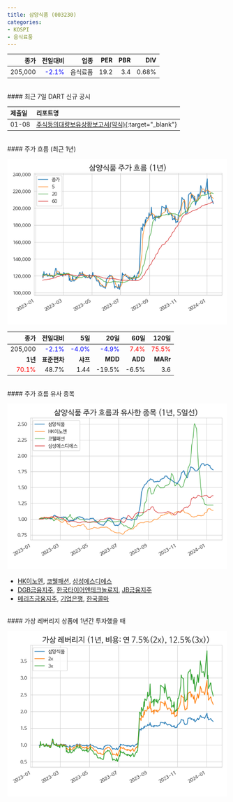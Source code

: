 ```yaml
---
title: 삼양식품 (003230)
categories:
- KOSPI
- 음식료품
---
```


|**종가**|**전일대비**|**업종**|**PER**|**PBR**|**DIV**|
|-------:|-----------:|-------:|------:|------:|------:|
|205,000|<span style="color: blue">-2.1%</span>|음식료품|19.2|3.4|0.68%|

<!-- more -->

<br>
#### 최근 7일 DART 신규 공시


|**제출일**|**리포트명**|
|:-----|:-------|
|01-08|[주식등의대량보유상황보고서(약식)](https://dart.fss.or.kr/dsaf001/main.do?rcpNo=20240108000448){:target="_blank"}|

<br>
#### 주가 흐름 (최근 1년)

![003230](/assets/images/stock/003230.png)

|**종가**|**전일대비**|**5일**|**20일**|**60일**|**120일**|
|---:|-------:|--:|---:|---:|----:|
|205,000|<span style="color: blue">-2.1%</span>|<span style="color: blue">-4.0%</span>|<span style="color: blue">-4.9%</span>|<span style="color: red">7.4%</span>|<span style="color: red">75.5%</span>|
|**1년**|**표준편차**|**샤프**|**MDD**|**ADD**|**MARr**|
|<span style="color: red">70.1%</span>|48.7%|1.44|-19.5%|-6.5%|3.6|

<br>
#### 주가 흐름 유사 종목

![003230](/assets/images/stock/003230_corr.png)

- [HK이노엔](/195940/), [코웰패션](/033290/), [삼성에스디에스](/018260/)
- [DGB금융지주](/139130/), [한국타이어앤테크놀로지](/161390/), [JB금융지주](/175330/)
- [메리츠금융지주](/138040/), [기업은행](/024110/), [한국콜마](/161890/)

<br>
#### 가상 레버리지 상품에 1년간 투자했을 때

![003230](/assets/images/stock/003230_2x.png)

[^corr]: 상관계수를 이용하여 분석하였습니다.